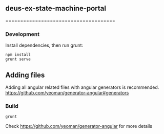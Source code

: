 ## deus-ex-state-machine-portal
=====================================

### Development
Install dependencies, then run grunt:

    npm install
    grunt serve

##  Adding files
Adding all angular related files with angular generators is recommended.
https://github.com/yeoman/generator-angular#generators

### Build

    grunt

Check https://github.com/yeoman/generator-angular for more details